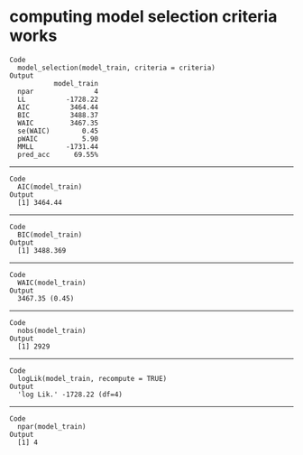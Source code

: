 # computing model selection criteria works

    Code
      model_selection(model_train, criteria = criteria)
    Output
               model_train
      npar               4
      LL          -1728.22
      AIC          3464.44
      BIC          3488.37
      WAIC         3467.35
      se(WAIC)        0.45
      pWAIC           5.90
      MMLL        -1731.44
      pred_acc      69.55%

---

    Code
      AIC(model_train)
    Output
      [1] 3464.44

---

    Code
      BIC(model_train)
    Output
      [1] 3488.369

---

    Code
      WAIC(model_train)
    Output
      3467.35 (0.45)

---

    Code
      nobs(model_train)
    Output
      [1] 2929

---

    Code
      logLik(model_train, recompute = TRUE)
    Output
      'log Lik.' -1728.22 (df=4)

---

    Code
      npar(model_train)
    Output
      [1] 4

